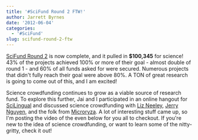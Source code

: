 ```yaml
---
title: '#SciFund Round 2 FTW!'
author: Jarrett Byrnes
date: '2012-06-04'
categories:
  - '#SciFund'
slug: scifund-round-2-ftw
---
```


[SciFund Round 2](http://scifundchallenge.org) is now complete, and it pulled in **$100,345** for science!  43% of the projects achieved 100% or more of their goal - almost double of round 1 - and 60% of all funds asked for were secured.  Numerous projects that didn't fully reach their goal were above 80%.  A TON of great research is going to come out of this, and I am excited!

Science crowdfunding continues to grow as a viable source of research fund.  To explore this further, Jai and I participated in an online hangout for [SciLingual](http://http://www.scilingual.com/) and discussed science crowdfunding with [Liz Neeley](http://www.lizneeley.com/), [Jerry Nguyen](https://plus.google.com/103567675444540504278/posts), and the folk from [Microryza](https://www.microryza.com/).  A lot of interesting stuff came up, so I'm posting the video of the even below for you all to checkout.  If you're new to the idea of science crowdfunding, or want to learn some of the nitty-gritty, check it out!
